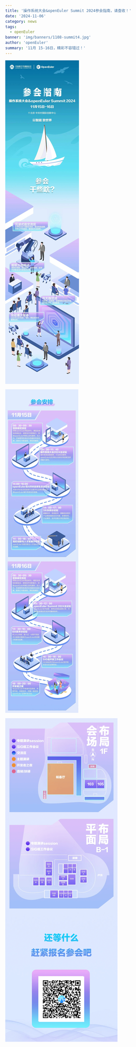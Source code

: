 ```yaml
---
title: '操作系统大会&openEuler Summit 2024参会指南，请查收！'
date: '2024-11-06'
category: news
tags:
  - openEuler
banner: 'img/banners/1108-summit4.jpg'
author: 'openEuler'
summary: '11月 15-16日，精彩不容错过！'
---
```





![image2](./media/image1.jpeg)



![image2](./media/image2.jpeg)



![image2](./media/image3.png)
